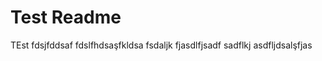 <h1>Test Readme</h1>
<p>TEst fdsjfddsaf fdslfhdsaşfkldsa fsdaljk fjasdlfjsadf sadflkj asdfljdsalşfjas</p>
